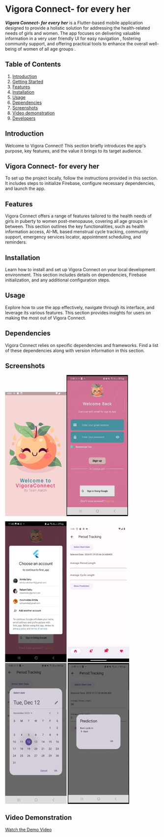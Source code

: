 # Vigora Connect- for every her

***Vigora Connect- for every her*** is a Flutter-based mobile application designed to provide a holistic solution for addressing the health-related needs of girls and women. The app focuses on delivering valuable information in a very user friendly UI for easy navigation , fostering community support, and offering practical tools to enhance the overall well-being of women of all age groups .

## Table of Contents

1. [Introduction](#introduction)
2. [Getting Started](#getting-started)
3. [Features](#features)
4. [Installation](#installation)
5. [Usage](#usage)
6. [Dependencies](#dependencies)
7. [Screenshots](#screeshots)
8. [Video demonstration](#video_demonstration)
9. [Developers](#developers)

## Introduction

Welcome to Vigora Connect! This section briefly introduces the app's purpose, key features, and the value it brings to its target audience.

## Vigora Connect- for every her

To set up the project locally, follow the instructions provided in this section. It includes steps to initialize Firebase, configure necessary dependencies, and launch the app.

## Features

Vigora Connect offers a range of features tailored to the health needs of girls in puberty to women post-menopause, covering all age groups in between. This section outlines the key functionalities, such as health information access, AI-ML based menstrual cycle tracking, community support, emergency services locator, appointment scheduling, and reminders.

## Installation

Learn how to install and set up Vigora Connect on your local development environment. This section includes details on dependencies, Firebase initialization, and any additional configuration steps.

## Usage

Explore how to use the app effectively, navigate through its interface, and leverage its various features. This section provides insights for users on making the most out of Vigora Connect.

## Dependencies

Vigora Connect relies on specific dependencies and frameworks. Find a list of these dependencies along with version information in this section.

## Screenshots

<img src="https://github.com/Its-alida/gdsc_2024/blob/main/screenshots/SPLASH_screen.png" width="200" alt="Splash Screen"><img src="https://github.com/Its-alida/gdsc_2024/blob/main/output_images/sign_in_blank.jpg" width="200" alt="Sign in">

<img src="https://github.com/Its-alida/gdsc_2024/blob/main/output_images/sign_in_google_auth.jpg" width="200" alt="Google Sign In">
<img src="https://github.com/Its-alida/gdsc_2024/blob/main/output_images/flutter_02.png" width="200" alt="Period Tracker Screen">
<img src="https://github.com/Its-alida/gdsc_2024/blob/main/output_images/calendar_to_make_logs.jpg" width="200" alt="Calendar">
<img src="https://github.com/Its-alida/gdsc_2024/blob/main/output_images/prediction_basic.jpg" width="200" alt="Results">



## Video Demonstration
[Watch the Demo Video](https://youtu.be/87QlRsBqk9A)
